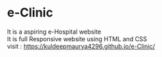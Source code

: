 # e-Clinic
It is a aspiring e-Hospital website <br/>
It is full Responsive website using HTML and CSS <br/>
visit : https://kuldeepmaurya4296.github.io/e-Clinic/
